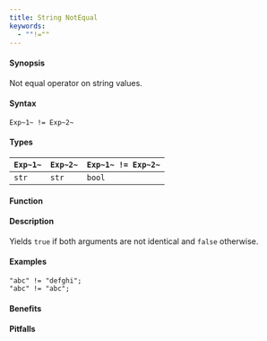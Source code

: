 ```yaml
---
title: String NotEqual
keywords:
  - ""!=""
---
```


#### Synopsis

Not equal operator on string values.

#### Syntax

`Exp~1~ != Exp~2~`

#### Types


| `Exp~1~` | `Exp~2~` | `Exp~1~ != Exp~2~`  |
| --- | --- | --- |
| `str`     |  `str`    | `bool`                |


#### Function

#### Description

Yields `true` if both arguments are not identical and `false` otherwise.

#### Examples

```rascal-shell
"abc" != "defghi";
"abc" != "abc";
```

#### Benefits

#### Pitfalls

